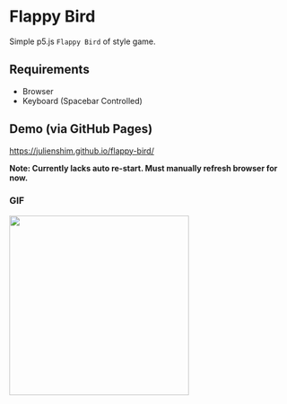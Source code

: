 # Flappy Bird

Simple p5.js `Flappy Bird` of style game.

## Requirements

* Browser
* Keyboard (Spacebar Controlled)


## Demo (via GitHub Pages)

https://julienshim.github.io/flappy-bird/

**Note: Currently lacks auto re-start. Must manually refresh browser for now.**

### GIF
<img src="https://raw.githubusercontent.com/julienshim/flappy-bird/master/demo.gif" width="320" />
